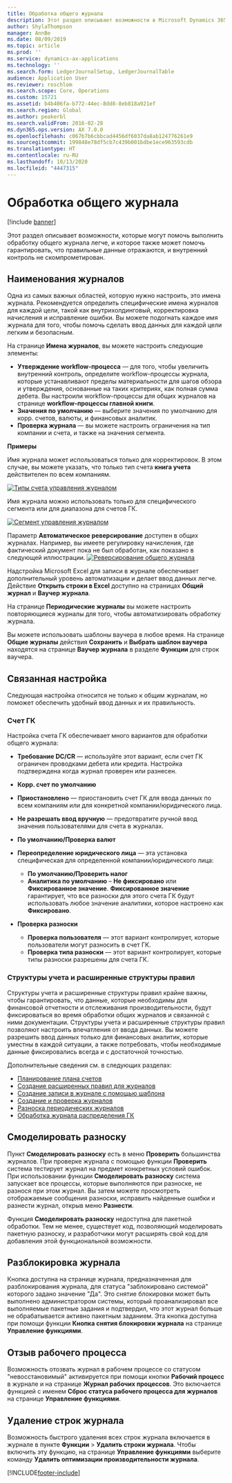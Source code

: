 ```yaml
---
title: Обработка общего журнала
description: Этот раздел описывает возможности в Microsoft Dynamics 365 Finance, которые могут помочь выполнить обработку общего журнала легче, и которое также может помочь гарантировать, что правильные данные отражаются, и внутренний контроль не скомпрометирован.
author: ShylaThompson
manager: AnnBe
ms.date: 08/09/2019
ms.topic: article
ms.prod: ''
ms.service: dynamics-ax-applications
ms.technology: ''
ms.search.form: LedgerJournalSetup, LedgerJournalTable
audience: Application User
ms.reviewer: roschlom
ms.search.scope: Core, Operations
ms.custom: 15721
ms.assetid: b4b406fa-b772-44ec-8dd8-8eb818a921ef
ms.search.region: Global
ms.author: peakerbl
ms.search.validFrom: 2016-02-28
ms.dyn365.ops.version: AX 7.0.0
ms.openlocfilehash: c067b7b6cbbcad4456df6037da8ab124776261e9
ms.sourcegitcommit: 199848e78df5cb7c439b001bdbe1ece963593cdb
ms.translationtype: HT
ms.contentlocale: ru-RU
ms.lasthandoff: 10/13/2020
ms.locfileid: "4447315"
---
```

# <a name="general-journal-processing"></a>Обработка общего журнала

[!include [banner](../includes/banner.md)]

Этот раздел описывает возможности, которые могут помочь выполнить обработку общего журнала легче, и которое также может помочь гарантировать, что правильные данные отражаются, и внутренний контроль не скомпрометирован.  

## <a name="journal-names"></a>Наименования журналов

Одна из самых важных областей, которую нужно настроить, это имена журнала. Рекомендуется определить специфические имена журналов для каждой цели, такой как внутрихолдинговый, корректировка начисления и исправление ошибки. Вы можете подогнать каждое имя журнала для того, чтобы помочь сделать ввод данных для каждой цели легким и безопасным. 

На странице **Имена журналов**, вы можете настроить следующие элементы:

-   **Утверждение workflow-процесса** — для того, чтобы увеличить внутренний контроль, определите workflow-процессы журнала, которые устанавливают пределы материальности для шагов обзора и утверждения, основанные на таких критериях, как полная сумма дебета. Вы настроили workflow-процессы для общих журналов на странице **workflow-процессы главной книги**.
-   **Значения по умолчанию** — выберите значения по умолчанию для корр. счетов, валюты, и финансовых аналитик.
-   **Проверка журнала** — вы можете настроить ограничения на тип компании и счета, и также на значения сегмента. 

**Примеры**

Имя журнала может использоваться только для корректировок. В этом случае, вы можете указать, что только тип счета **книга учета** действителен по всем компаниям. 

[![Типы счета управления журналом](./media/journal-control-account-types1.png)](./media/journal-control-account-types1.png)

Имя журнала можно использовать только для специфического сегмента или для диапазона для счетов ГК. 

[![Сегмент управления журналом](./media/journal-control-segment1.png)](./media/journal-control-segment1.png)

Параметр **Автоматическое реверсирование** доступен в общих журналах. Например, вы имеете регулировку начисления, где фактический документ пока не был обработан, как показано в следующей иллюстрации.
[![Реверсирование общего журнала](./media/general-journal-reversing1.png)](./media/general-journal-reversing1.png) 

Надстройка Microsoft Excel для записи в журнале обеспечивает дополнительный уровень автоматизации и делает ввод данных легче. Действие **Открыть строки в Excel** доступно на страницах **Общий журнал** и **Ваучер журнала**. 

На странице **Периодические журналы** вы можете настроить повторяющиеся журналы для того, чтобы автоматизировать обработку журнала. 

Вы можете использовать шаблоны ваучера в любое время. На странице **Общие журналы** действия **Сохранить** и **Выбрать шаблон ваучера** находятся на странице **Ваучер журнала** в разделе **Функции** для строк ваучера.

## <a name="related-setup"></a>Связанная настройка
Следующая настройка относится не только к общим журналам, но поможет обеспечить удобный ввод данных и их правильность.

### <a name="main-account"></a>Счет ГК

Настройка счета ГК обеспечивает много вариантов для обработки общего журнала:

-   **Требование DC/CR** — используйте этот вариант, если счет ГК ограничен проводками дебета или кредита. Настройка подтверждена когда журнал проверен или разнесен.

-   **Корр. счет по умолчанию**
-   **Приостановлено** — приостановить счет ГК для ввода данных по всем компаниям или для конкретной компании/юридического лица.
-   **Не разрешать ввод вручную** — предотвратите ручной ввод значения пользователями для счета в журналах.
-   **По умолчанию/Проверка валют**
-   **Переопределение юридического лица** — эта установка специфическая для определенной компании/юридического лица:
    -   **По умолчанию/Проверить налог**
    -   **Аналитика по умолчанию** – **Не фиксировано** или **Фиксированное значение**. **Фиксированное значение** гарантирует, что все разноски для этого счета ГК будут использовать любое значение аналитики, которое настроено как **Фиксировано**.
-   **Проверка разноски**
    -   **Проверка пользователя** — этот вариант контролирует, которые пользователи могут разносить в счет ГК.
    -   **Проверка типа разноски** — этот вариант контролирует, которые типы разноски разрешены для счета ГК.

### <a name="accounting-structures-and-advanced-rules-structures"></a>Структуры учета и расширенные структуры правил

Структуры учета и расширенные структуры правил крайне важны, чтобы гарантировать, что данные, которые необходимы для финансовой отчетности и отслеживания производительности, будут фиксироваться во время обработки общих журналов и связанной с ними документации. Структуры учета и расширенные структуры правил позволяют настроить впечатления от ввода данных. Вы можете разрешить ввод данных только для финансовых аналитик, которые уместны в каждой ситуации, а также потребовать, чтобы необходимые данные фиксировались всегда и с достаточной точностью.

Дополнительные сведения см. в следующих разделах:
- [Планирование плана счетов](plan-chart-of-accounts.md) 
- [Создание расширенных правил для журналов](tasks/create-advanced-rules-journals.md)
- [Создание записи в журнале с помощью шаблона](tasks/create-journal-entry-template.md)
- [Создание и проверка журналов](tasks/create-validate-journals.md)
- [Разноска периодических журналов](tasks/post-periodic-journals.md)
- [Обработка журнала распределения ГК](tasks/process-ledger-allocation-journal.md)

## <a name="simulate-posting"></a>Смоделировать разноску
Пункт **Смоделировать разноску** есть в меню **Проверить** большинства журналов. При проверке журнала с помощью функции **Проверить** система тестирует журнал на предмет конкретных условий ошибок. При использовании функции **Смоделировать разноску** система запускает все процессы, которые выполняются при разноске, не разнося при этом журнал. Вы затем можете просмотреть отображаемые сообщения разноски, исправить найденные ошибки и разнести журнал, открыв меню **Разнести**. 

Функция **Смоделировать разноску** недоступна для пакетной обработки. Тем не менее, существует код, позволяющий моделировать пакетную разноску, и разработчики могут расширять свой код для добавления этой функциональной возможности.  

## <a name="journal-unlock"></a>Разблокировка журнала
Кнопка доступна на странице журнала, предназначенная для разблокирования журнала, для статуса "заблокировано системой" которого задано значение "Да". Это снятие блокировки может быть выполнено администратором системы, который проанализировал все выполняемые пакетные задания и подтвердил, что этот журнал больше не обрабатывается активно пакетным заданием. Эта кнопка доступна при помощи функции **Кнопка снятия блокировки журнала** на странице **Управление функциями**. 

## <a name="workflow-recall"></a>Отзыв рабочего процесса 
Возможность отозвать журнал в рабочем процессе со статусом "невосстановимый" активируется при помощи кнопки **Рабочий процесс** в журнале и на странице **Журнал рабочих процессов**. Это включается функцией с именем **Сброс статуса рабочего процесса для журналов** на странице **Управление функциями**.

## <a name="delete-journal-lines"></a>Удаление строк журнала
Возможность быстрого удаления всех строк журнала включается в журнале в пункте **Функции** > **Удалить строки журнала**. Чтобы включить эту функцию, на странице **Управление функциями** выберите команду **Удалить оптимизации производительности журнала**.


[!INCLUDE[footer-include](../../includes/footer-banner.md)]